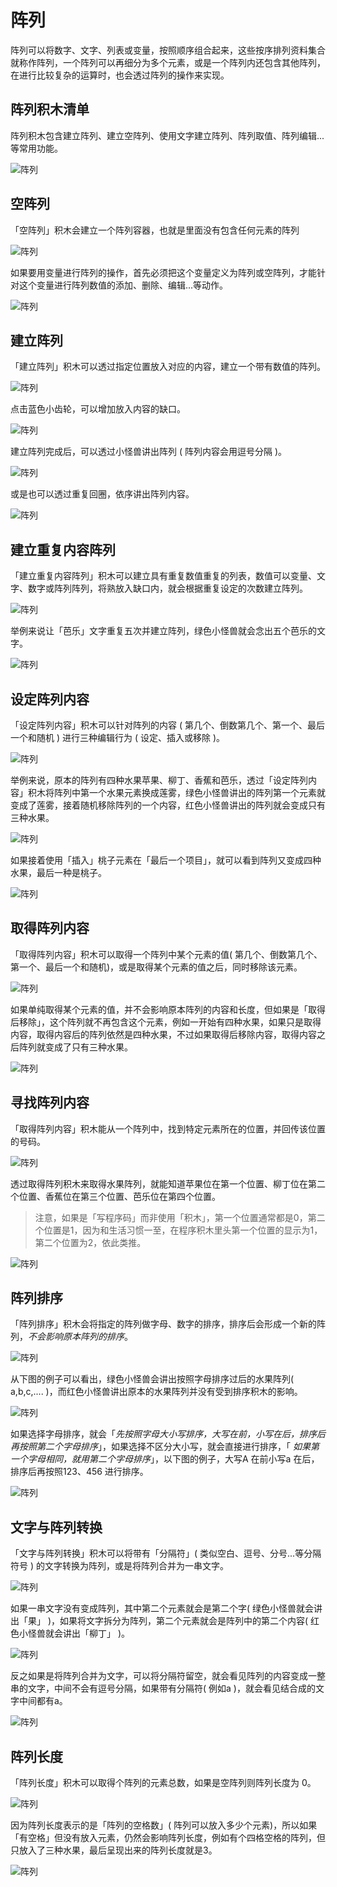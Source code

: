 # 阵列

阵列可以将数字、文字、列表或变量，按照顺序组合起来，这些按序排列资料集合就称作阵列，一个阵列可以再细分为多个元素，或是一个阵列内还包含其他阵列，在进行比较复杂的运算时，也会透过阵列的操作来实现。

## 阵列积木清单

阵列积木包含建立阵列、建立空阵列、使用文字建立阵列、阵列取值、阵列编辑...等常用功能。

![阵列](https://raw.githubusercontent.com/junhuanchen/test_repository/master/bpi-web/tutorials/images/zh-tw/docs/webbit/basic/array-01.jpg)

## 空阵列

「空阵列」积木会建立一个阵列容器，也就是里面没有包含任何元素的阵列

![阵列](https://raw.githubusercontent.com/junhuanchen/test_repository/master/bpi-web/tutorials/images/zh-tw/docs/webbit/basic/array-02.jpg)

如果要用变量进行阵列的操作，首先必须把这个变量定义为阵列或空阵列，才能针对这个变量进行阵列数值的添加、删除、编辑...等动作。

![阵列](https://raw.githubusercontent.com/junhuanchen/test_repository/master/bpi-web/tutorials/images/zh-tw/docs/webbit/basic/array-03.jpg)

## 建立阵列

「建立阵列」积木可以透过指定位置放入对应的内容，建立一个带有数值的阵列。

![阵列](https://raw.githubusercontent.com/junhuanchen/test_repository/master/bpi-web/tutorials/images/zh-tw/docs/webbit/basic/array-04.jpg)

点击蓝色小齿轮，可以增加放入内容的缺口。

![阵列](https://raw.githubusercontent.com/junhuanchen/test_repository/master/bpi-web/tutorials/images/zh-tw/docs/webbit/basic/array-05.gif)

建立阵列完成后，可以透过小怪兽讲出阵列 ( 阵列内容会用逗号分隔 )。

![阵列](https://raw.githubusercontent.com/junhuanchen/test_repository/master/bpi-web/tutorials/images/zh-tw/docs/webbit/basic/array-06.jpg)

或是也可以透过重复回圈，依序讲出阵列内容。

![阵列](https://raw.githubusercontent.com/junhuanchen/test_repository/master/bpi-web/tutorials/images/zh-tw/docs/webbit/basic/array-07.gif)


## 建立重复内容阵列

「建立重复内容阵列」积木可以建立具有重复数值重复的列表，数值可以变量、文字、数字或阵列阵列，将熟放入缺口内，就会根据重复设定的次数建立阵列。

![阵列](https://raw.githubusercontent.com/junhuanchen/test_repository/master/bpi-web/tutorials/images/zh-tw/docs/webbit/basic/array-08.jpg)

举例来说让「芭乐」文字重复五次并建立阵列，绿色小怪兽就会念出五个芭乐的文字。

![阵列](https://raw.githubusercontent.com/junhuanchen/test_repository/master/bpi-web/tutorials/images/zh-tw/docs/webbit/basic/array-09.jpg)

## 设定阵列内容

「设定阵列内容」积木可以针对阵列的内容 ( 第几个、倒数第几个、第一个、最后一个和随机 ) 进行三种编辑行为 ( 设定、插入或移除 )。

![阵列](https://raw.githubusercontent.com/junhuanchen/test_repository/master/bpi-web/tutorials/images/zh-tw/docs/webbit/basic/array-10.jpg)

举例来说，原本的阵列有四种水果苹果、柳丁、香蕉和芭乐，透过「设定阵列内容」积木将阵列中第一个水果元素换成莲雾，绿色小怪兽讲出的阵列第一个元素就变成了莲雾，接着随机移除阵列的一个内容，红色小怪兽讲出的阵列就会变成只有三种水果。

![阵列](https://raw.githubusercontent.com/junhuanchen/test_repository/master/bpi-web/tutorials/images/zh-tw/docs/webbit/basic/array-11.jpg)

如果接着使用「插入」桃子元素在「最后一个项目」，就可以看到阵列又变成四种水果，最后一种是桃子。

![阵列](https://raw.githubusercontent.com/junhuanchen/test_repository/master/bpi-web/tutorials/images/zh-tw/docs/webbit/basic/array-12.jpg)

## 取得阵列内容

「取得阵列内容」积木可以取得一个阵列中某个元素的值( 第几个、倒数第几个、第一个、最后一个和随机)，或是取得某个元素的值之后，同时移除该元素。

![阵列](https://raw.githubusercontent.com/junhuanchen/test_repository/master/bpi-web/tutorials/images/zh-tw/docs/webbit/basic/array-13.jpg)

如果单纯取得某个元素的值，并不会影响原本阵列的内容和长度，但如果是「取得后移除」，这个阵列就不再包含这个元素，例如一开始有四种水果，如果只是取得内容，取得内容后的阵列依然是四种水果，不过如果取得后移除内容，取得内容之后阵列就变成了只有三种水果。

![阵列](https://raw.githubusercontent.com/junhuanchen/test_repository/master/bpi-web/tutorials/images/zh-tw/docs/webbit/basic/array-14.jpg)

## 寻找阵列内容

「取得阵列内容」积木能从一个阵列中，找到特定元素所在的位置，并回传该位置的号码。

![阵列](https://raw.githubusercontent.com/junhuanchen/test_repository/master/bpi-web/tutorials/images/zh-tw/docs/webbit/basic/array-15.jpg)

透过取得阵列积木来取得水果阵列，就能知道苹果位在第一个位置、柳丁位在第二个位置、香蕉位在第三个位置、芭乐位在第四个位置。

> 注意，如果是「写程序码」而非使用「积木」，第一个位置通常都是0，第二个位置是1，因为和生活习惯一至，在程序积木里头第一个位置的显示为1，第二个位置为2，依此类推。

![阵列](https://raw.githubusercontent.com/junhuanchen/test_repository/master/bpi-web/tutorials/images/zh-tw/docs/webbit/basic/array-16.jpg)

## 阵列排序

「阵列排序」积木会将指定的阵列做字母、数字的排序，排序后会形成一个新的阵列，*不会影响原本阵列的排序*。

![阵列](https://raw.githubusercontent.com/junhuanchen/test_repository/master/bpi-web/tutorials/images/zh-tw/docs/webbit/basic/array-17.jpg)

从下图的例子可以看出，绿色小怪兽会讲出按照字母排序过后的水果阵列( a,b,c,.... )，而红色小怪兽讲出原本的水果阵列并没有受到排序积木的影响。

![阵列](https://raw.githubusercontent.com/junhuanchen/test_repository/master/bpi-web/tutorials/images/zh-tw/docs/webbit/basic/array-18.jpg)

如果选择字母排序，就会「*先按照字母大小写排序，大写在前，小写在后，排序后再按照第二个字母排序*」，如果选择不区分大小写，就会直接进行排序，「 *如果第一个字母相同，就用第二个字母排序*」，以下图的例子，大写A 在前小写a 在后，排序后再按照123、456 进行排序。

![阵列](https://raw.githubusercontent.com/junhuanchen/test_repository/master/bpi-web/tutorials/images/zh-tw/docs/webbit/basic/array-19.jpg)

## 文字与阵列转换

「文字与阵列转换」积木可以将带有「分隔符」( 类似空白、逗号、分号...等分隔符号 ) 的文字转换为阵列，或是将阵列合并为一串文字。

![阵列](https://raw.githubusercontent.com/junhuanchen/test_repository/master/bpi-web/tutorials/images/zh-tw/docs/webbit/basic/array-20.jpg)

如果一串文字没有变成阵列，其中第二个元素就会是第二个字( 绿色小怪兽就会讲出「果」 )，如果将文字拆分为阵列，第二个元素就会是阵列中的第二个内容( 红色小怪兽就会讲出「柳丁」 )。

![阵列](https://raw.githubusercontent.com/junhuanchen/test_repository/master/bpi-web/tutorials/images/zh-tw/docs/webbit/basic/array-21.jpg)

反之如果是将阵列合并为文字，可以将分隔符留空，就会看见阵列的内容变成一整串的文字，中间不会有逗号分隔，如果带有分隔符( 例如a )，就会看见结合成的文字中间都有a。

![阵列](https://raw.githubusercontent.com/junhuanchen/test_repository/master/bpi-web/tutorials/images/zh-tw/docs/webbit/basic/array-22.jpg)

## 阵列长度

「阵列长度」积木可以取得个阵列的元素总数，如果是空阵列则阵列长度为 0。

![阵列](https://raw.githubusercontent.com/junhuanchen/test_repository/master/bpi-web/tutorials/images/zh-tw/docs/webbit/basic/array-23.jpg)

因为阵列长度表示的是「阵列的空格数」( 阵列可以放入多少个元素)，所以如果「有空格」但没有放入元素，仍然会影响阵列长度，例如有个四格空格的阵列，但只放入了三种水果，最后呈现出来的阵列长度就是3。

![阵列](https://raw.githubusercontent.com/junhuanchen/test_repository/master/bpi-web/tutorials/images/zh-tw/docs/webbit/basic/array-24.jpg)